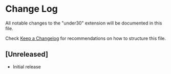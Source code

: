 # Change Log

All notable changes to the "under30" extension will be documented in this file.

Check [Keep a Changelog](http://keepachangelog.com/) for recommendations on how to structure this file.

## [Unreleased]

- Initial release